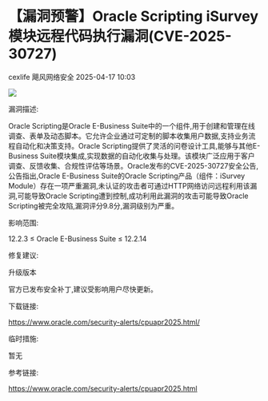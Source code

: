 #  【漏洞预警】Oracle Scripting iSurvey模块远程代码执行漏洞(CVE-2025-30727)   
cexlife  飓风网络安全   2025-04-17 10:03  
  
![](https://mmbiz.qpic.cn/mmbiz_png/ibhQpAia4xu006BAAzw3wmLjAHOMvVBiczkyM4HvGmQX1jrOhD3Fwew5DJrT2rNdrXEsJdVbAAhtKn4ECaEzFXiaew/640?wx_fmt=png&from=appmsg "")  
  
漏洞描述:  
  
Oracle Scripting是Oracle E-Business Suite中的一个组件,用于创建和管理在线调查、表单及动态脚本。它允许企业通过可定制的脚本收集用户数据,支持业务流程自动化和决策支持。Oracle Scripting提供了灵活的问卷设计工具,能够与其他E-Business Suite模块集成,实现数据的自动化收集与处理。该模块广泛应用于客户调查、反馈收集、合规性评估等场景。Oracle发布的CVE-2025-30727安全公告,公告指出,Oracle E-Business Suite的Oracle Scripting产品（组件：iSurvey Module）存在一项严重漏洞,未认证的攻击者可通过HTTP网络访问远程利用该漏洞,可能导致Oracle Scripting遭到控制,成功利用此漏洞的攻击可能导致Oracle Scripting被完全攻陷,漏洞评分9.8分,漏洞级别为严重。  
  
影响范围:  
  
12.2.3 ≤ Oracle E-Business Suite ≤ 12.2.14  
  
修复建议:  
  
升级版本  
  
官方已发布安全补丁,建议受影响用户尽快更新。  
  
下载链接:  
  
https://www.oracle.com/security-alerts/cpuapr2025.html/  
  
临时措施:  
  
暂无  
  
参考链接:  
  
https://www.oracle.com/security-alerts/cpuapr2025.html  
  
  
